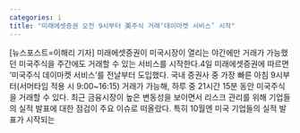 ```yaml
---
categories: i
title: "미래에셋증권 오전 9시부터 美주식 거래‘데이마켓 서비스’ 시작"
---
```

[뉴스포스트=이해리 기자] 미래에셋증권이 미국시장이 열리는 야간에만 거래가 가능했던 미국주식을 주간에도 거래할 수 있는 서비스를 시작한다.4일 미래에셋증권에 따르면 ‘미국주식 데이마켓 서비스’를 전날부터 도입했다. 국내 증권사 중 가장 빠른 아침 9시부터(서머타임 적용 시 9:00~16:15) 거래가 가능해, 하루 중 21시간 15분 동안 미국주식을 거래할 수 있다. 최근 금융시장이 높은 변동성을 보이면서 리스크 관리를 위해 기업들의 실적 발표에 대한 점검이 주요 이슈로 떠올랐다. 특히 10월엔 미국 기업들의 실적 발표가 시작되는